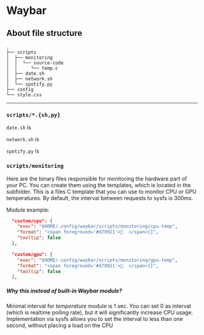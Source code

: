 # Waybar

## About file structure

```
.
├── scripts
│  ├── monitoring
│  │  └── source-code
│  │     └── temp.c
│  ├── date.sh
│  ├── network.sh
│  └── spotify.py
├── config
└── style.css
```
--- 

### `scripts/*.{sh,py}`

`date.sh` is

`network.sh` is

`spotify.py` is

### `scripts/monitoring`

Here are the binary files responsible for monitoring the hardware part of your PC. You can create them using the templates, which is located in the subfolder. This is a files C template that you can use to monitor CPU or GPU temperatures. By default, the interval between requests to sysfs is 300ms. 

Module example:
```json
  "custom/cpu": {
    "exec": "$HOME/.config/waybar/scripts/monitoring/cpu-temp",
    "format": "<span foreground='#d79921'>  </span>{}",
    "tooltip": false
  },

  "custom/gpu": {
    "exec": "$HOME/.config/waybar/scripts/monitoring/gpu-temp",
    "format": "<span foreground='#d79921'>  </span>{}",
    "tooltip": false
  },
```

##### Why this instead of built-in Waybar module?

Minimal interval for *temperature* module is 1 sec. You can set 0 as interval (which is realtime polling rate), but it will significantly increase CPU usage.
Implementation via sysfs allows you to set the interval to less than one second, without placing a load on the CPU
